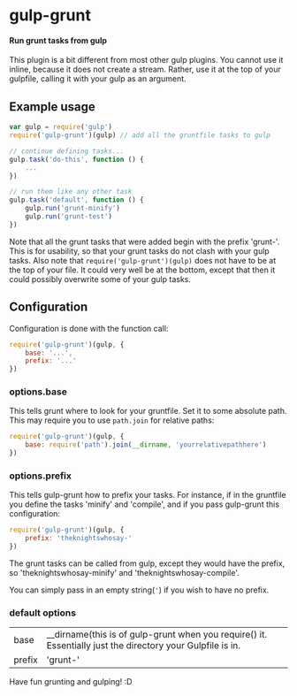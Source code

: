 # gulp-grunt
#### Run grunt tasks from gulp
This plugin is a bit different from most other gulp plugins.
You cannot use it inline, because it does not create a stream.
Rather, use it at the top of your gulpfile, calling it with your gulp as an argument.

## Example usage
```js
var gulp = require('gulp')
require('gulp-grunt')(gulp) // add all the gruntfile tasks to gulp

// continue defining tasks...
gulp.task('do-this', function () {
    ...
})

// run them like any other task
gulp.task('default', function () {
    gulp.run('grunt-minify')
    gulp.run('grunt-test')
})
```
Note that all the grunt tasks that were added begin with the prefix 'grunt-'.
This is for usability, so that your grunt tasks do not clash with your gulp tasks.
Also note that `require('gulp-grunt')(gulp)` does not have to be at the top of your file.
It could very well be at the bottom, except that then it could possibly overwrite some of your
gulp tasks.

## Configuration
Configuration is done with the function call:
```js
require('gulp-grunt')(gulp, {
    base: '...',
    prefix: '...'
})
```

### options.base
This tells grunt where to look for your gruntfile.
Set it to some absolute path.
This may require you to use `path.join` for relative paths:
```js
require('gulp-grunt')(gulp, {
    base: require('path').join(__dirname, 'yourrelativepathhere')
})
```

### options.prefix
This tells gulp-grunt how to prefix your tasks.
For instance, if in the gruntfile you define the tasks 'minify' and 'compile',
and if you pass gulp-grunt this configuration:
```js
require('gulp-grunt')(gulp, {
    prefix: 'theknightswhosay-'
})
```
The grunt tasks can be called from gulp, except they would have the prefix, so
'theknightswhosay-minify' and 'theknightswhosay-compile'.

You can simply pass in an empty string(`'`) if you wish to have no prefix.

### default options

<table>
<tr> 
<td>base</td>
<td>__dirname(this is of gulp-grunt when you require() it.
Essentially just the directory your Gulpfile is in.</td>
</tr>
<tr>
<td>prefix</td>
<td>'grunt-'</td>
</tr>
</table>

Have fun grunting and gulping! :D